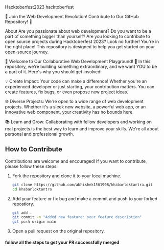 Hacktoberfest2023
hacktoberfest

🌟 Join the Web Development Revolution! Contribute to Our GitHub Repository! 🌟

About
Are you passionate about web development? Do you want to be a part of something bigger than yourself? Are you looking to contribute to open source projects during Hacktoberfest 2023? Look no further! You're in the right place! This repository is designed to help you get started on your open-source journey.

🚀 Welcome to Our Collaborative Web Development Playground! 🚀 In this repository, we're building something extraordinary, and we want YOU to be a part of it. Here's why you should get involved:

💡 Create Impact: Your code can make a difference! Whether you're an experienced developer or just starting, your contribution matters. You can create features, fix bugs, or even propose new project ideas.

🌐 Diverse Projects: We're open to a wide range of web development projects. Whether it's a sleek new website, a powerful web app, or an innovative web component, your creativity has no bounds here.

📚 Learn and Grow: Collaborating with fellow developers and working on real projects is the best way to learn and improve your skills. We're all about personal and professional growth.

## How to Contribute

Contributions are welcome and encouraged! If you want to contribute, please follow these steps:

1. Fork the repository and clone it to your local machine.

   ```sh
   git clone https://github.com/abhishek1561998/khabarloktantra.git
   cd khabarloktantra
   ```

2. Add your feature or fix bug and make a commit and push to your forked repostiory.

   ```sh
   git add .
   git commit -m "Added new feature: your feature description"
   git push origin main
   ```

3. Open a pull request on the original repository.

#### follow all the steps to get your PR successfully merged
